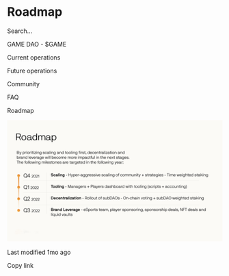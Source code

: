 # Roadmap



Search…



GAME DAO - $GAME



Current operations



Future operations



Community



FAQ



Roadmap

![](<.gitbook/assets/image 1.png>)

Last modified 1mo ago

Copy link
